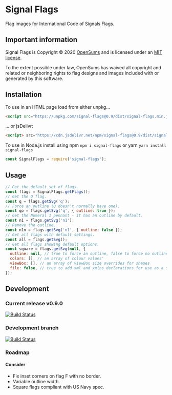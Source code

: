 # Signal Flags

Flag images for International Code of Signals Flags.

## Important information

Signal Flags is Copyright © 2020 [OpenSums](https://opensums.com/) and is licensed under an
[MIT license](https://github.com/signal-flags/signal-flags-js/blob/master/LICENSE).

To the extent possible under law, OpenSums has waived all copyright and related or neighboring rights to flag designs and images included with or generated by this software.

## Installation

To use in an HTML page load from either unpkg...

```html
<script src="https://unpkg.com/signal-flags@0.9/dist/signal-flags.min.js"></script>
```

... or jsDelivr:

```html
<script> src="https://cdn.jsdelivr.net/npm/signal-flags@0.9/dist/signal-flags.min.js"</script>
```

To use in Node.js install using npm `npm i signal-flags` or yarn `yarn install signal-flags`

```js
const SignalFlags = require('signal-flags');
```

## Usage
```js
// Get the default set of flags.
const flags = SignalFlags.getFlags();
// Get the Q flag.
const q = flags.getSvg('q');
// Force an outline (Q doesn't normally have one).
const qo = flags.getSvg('q', { outline: true });
// Get the Numeral 1 pennant - it has an outline by default.
const n1 = flags.getSvg('n1');
// Remove the outline.
const n1n = flags.getSvg('n1', { outline: false });
// Get all flags with default settings.
const all = flags.getSvg();
// Get all flags showing default options.
const square = flags.getSvg(null, {
  outline: null, // true to force an outline, false to force no outline
  colors: [], // an array of colour values'
  viewBox: [], // an array of viewBox size overrides for shapes
  file: false, // true to add xml and xmlns declarations for use as a standalone file
});
```

## Development

### Current release v0.9.0
[![Build Status](https://travis-ci.org/signal-flags/signal-flags-js.svg?branch=master)](https://travis-ci.org/signal-flags/signal-flags-js)

### Development branch
[![Build Status](https://travis-ci.org/signal-flags/signal-flags-js.svg?branch=develop)](https://travis-ci.org/signal-flags/signal-flags-js/branches)

### Roadmap

#### Consider
- Fix inset corners on flag F with no border.
- Variable outline width.
- Square flags compliant with US Navy spec.
